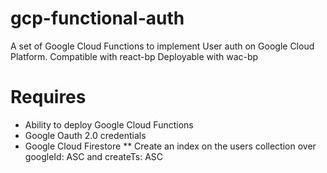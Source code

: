 
# gcp-functional-auth
A set of Google Cloud Functions to implement User auth on Google Cloud Platform.
Compatible with react-bp
Deployable with wac-bp

# Requires
* Ability to deploy Google Cloud Functions
* Google Oauth 2.0 credentials
* Google Cloud Firestore
** Create an index on the users collection over googleId: ASC and createTs: ASC
